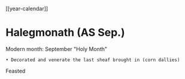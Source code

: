 [[year-calendar]]
# Halegmonath (AS Sep.)

Modern month: September
"Holy Month"


	• Decorated and venerate the last sheaf brought in (corn dallies)
Feasted